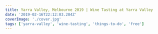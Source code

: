 ```yaml
---
title: Yarra Valley, Melbourne 2019 | Wine Tasting at Yarra Valley
date: '2019-02-16T22:12:03.284Z'
coverImage: './cover.jpg'
tags: ['yarra-valley', 'wine-tasting', 'things-to-do', 'free']
---
```

